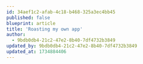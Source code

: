 ```yaml
---
id: 34aef1c2-afab-4c18-b468-325a3ec4bb45
published: false
blueprint: article
title: 'Roasting my own app'
author:
  - 9bdb0db4-21c2-47e2-8b40-7df4732b3849
updated_by: 9bdb0db4-21c2-47e2-8b40-7df4732b3849
updated_at: 1734884406
---
```

